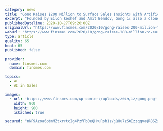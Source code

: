 ```yaml
---
category: news
title: "Gong Raises $200 Million to Surface Sales Insights with Artificial Intelligence"
excerpt: "Founded by Eilon Reshef and Amit Bendov, Gong is also a cloud-based business and uses AI (artificial intelligence) to transcribe and analyze conversations from web-conferencing platforms, like: In August this year, as we already covered, Gong raised $200 ..."
publishedDateTime: 2020-10-27T09:20:00Z
originalUrl: "https://www.finsmes.com/2020/10/gong-raises-200-million-to-surface-sales-insights-with-artificial-intelligence.html"
webUrl: "https://www.finsmes.com/2020/10/gong-raises-200-million-to-surface-sales-insights-with-artificial-intelligence.html"
type: article
quality: 65
heat: 65
published: false

provider:
  name: finsmes.com
  domain: finsmes.com

topics:
  - AI
  - AI in Sales

images:
  - url: "https://www.finsmes.com/wp-content/uploads/2019/12/gong.png"
    width: 960
    height: 960
    isCached: true

secured: "nNR9Azoa6ptmMZtxrrtcIg4PzfFb0eQHMuRsb1z/gQHu7zSQIzzqqvaQR8SZzk0iGH9UsYatil6qy58/P3o/rOn+jJDvhuFthuSREN8Zzkj2tPCARarr+tw2YHEncadTqYLVoCDXOMrqMxUJMfK5lA/EkdjGPaHJx4+W2kKSiO4ACDz7Eeo5Y1D15DW7YKufQTTPnAtI4pb/w0Qy9EuELdZKzijcl23BjTx/SRND9mQ2/NKs50Z7rp+c5BbghLvmdkFAAv1E5LzItum3dLZtMLGdXifWDkEH91ei/0ZwkUJP9i7/RiD/A35NxLz3bbTd7HT1TDgY+/YI6rS3KJaFn27I5ogaTIh7FBAthecnyN8=;27/oh2a1VxJOOhgSk/kySQ=="
---
```


